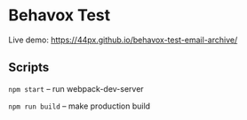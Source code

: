 # Behavox Test

Live demo: https://44px.github.io/behavox-test-email-archive/

## Scripts

`npm start` – run webpack-dev-server

`npm run build` – make production build 
